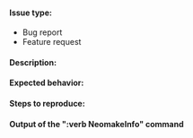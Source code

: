#### Issue type:

<!-- Pick one and delete the rest -->
- Bug report
- Feature request

#### Description:

<!-- Explain the issue in detail -->

#### Expected behavior:

<!-- What did you expect or want to happen? -->

#### Steps to reproduce:

<!--
Include if relevant.

Please execute `:let g:neomake_verbose = 3` to enable verbose output, which
might help showing the issue already.
Look at `:messages` to see them.
-->

#### Output of the ":verb NeomakeInfo" command

<!--
Paste the output from `:verbose NeomakeInfo` here.
You can use `:redir @+> | silent verb NeomakeInfo | redir END` to copy it to
your clipboard.
-->

